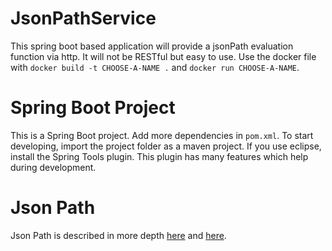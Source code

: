 # JsonPathService

This spring boot based application will provide a jsonPath evaluation function via http. It will not be RESTful but easy to use. 
Use the docker file with `docker build -t CHOOSE-A-NAME .` and `docker run CHOOSE-A-NAME`.

# Spring Boot Project

This is a Spring Boot project. Add more dependencies in `pom.xml`.
To start developing, import the project folder as a maven project.
If you use eclipse, install the Spring Tools plugin. This plugin has many features
which help during development.

# Json Path
Json Path is described in more depth [here](https://github.com/json-path/JsonPath) and [here](https://www.baeldung.com/guide-to-jayway-jsonpath).